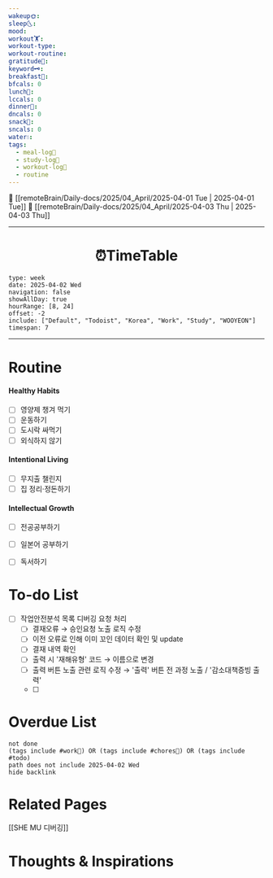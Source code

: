 ```yaml
---
wakeup🌞: 
sleep🌜: 
mood: 
workout🏋️: 
workout-type: 
workout-routine: 
gratitude🙏: 
keyword🗝️: 
breakfast🍳: 
bfcals: 0
lunch🍚: 
lccals: 0
dinner🥗: 
dncals: 0
snack🍬: 
sncals: 0
water💧: 
tags:
  - meal-log📝
  - study-log📓
  - workout-log💪
  - routine
---
```


🔺 [[remoteBrain/Daily-docs/2025/04_April/2025-04-01 Tue | 2025-04-01 Tue]]
🔻 [[remoteBrain/Daily-docs/2025/04_April/2025-04-03 Thu | 2025-04-03 Thu]]
___
<h1> <center>⏰TimeTable </center> </h1>

```gEvent
type: week
date: 2025-04-02 Wed
navigation: false
showAllDay: true
hourRange: [8, 24]
offset: -2
include: ["Default", "Todoist", "Korea", "Work", "Study", "WOOYEON"]
timespan: 7
```

--- 


# Routine 

####  Healthy Habits
- [ ] 영양제 챙겨 먹기
- [ ] 운동하기
- [ ] 도시락 싸먹기 
- [ ] 외식하지 않기 

####  Intentional Living 
- [ ] 무지출 챌린지 
- [ ] 집 정리·정돈하기

#### Intellectual Growth
- [ ] 전공공부하기
- [ ] 일본어 공부하기
- [ ] 독서하기



# To-do List

- [ ] 작업안전분석 목록 디버깅 요청 처리
	- [ ] 결재오류 → 승인요청 노출 로직 수정 
	- [ ] 이전 오류로 인해 이미 꼬인 데이터 확인 및 update
	- [ ] 결재 내역 확인
	- [ ] 출력 시 '재해유형' 코드 → 이름으로 변경
	- [ ] 출력 버튼 노출 관련 로직 수정 → '출력' 버튼 전 과정 노출 / '감소대책증빙 출력' 
	- [ ] 


# Overdue List
```tasks
not done
(tags include #work💼) OR (tags include #chores🧺) OR (tags include #todo)
path does not include 2025-04-02 Wed
hide backlink
```

# Related Pages

[[SHE MU 디버깅]]


# Thoughts & Inspirations

